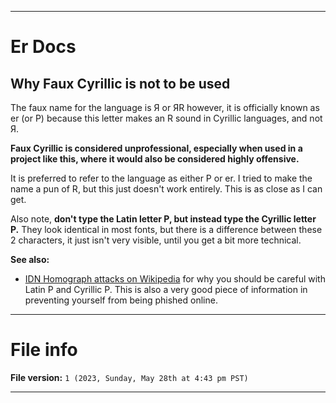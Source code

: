 
***

# Er Docs

## Why Faux Cyrillic is not to be used

The faux name for the language is Я or ЯR however, it is officially known as er (or Р) because this letter makes an R sound in Cyrillic languages, and not Я. 

**Faux Cyrillic is considered unprofessional, especially when used in a project like this, where it would also be considered highly offensive.**

It is preferred to refer to the language as either Р or er. I tried to make the name a pun of R, but this just doesn't work entirely. This is as close as I can get.

Also note, **don't type the Latin letter P, but instead type the Cyrillic letter Р.** They look identical in most fonts, but there is a difference between these 2 characters, it just isn't very visible, until you get a bit more technical.

**See also:**

- [IDN Homograph attacks on Wikipedia](https://en.wikipedia.org/w/index.php?title=IDN_homograph_attack&oldid=1155259652&useskin=monobook) for why you should be careful with Latin P and Cyrillic Р. This is also a very good piece of information in preventing yourself from being phished online.

***

# File info

**File version:** `1 (2023, Sunday, May 28th at 4:43 pm PST)`

***
